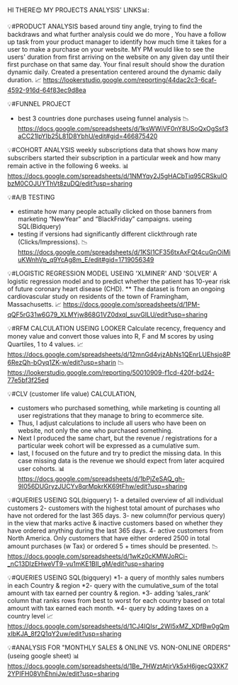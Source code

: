 HI THERE😊 MY PROJECTS ANALYSIS' LINKS📊:

💡#PRODUCT ANALYSIS
  based around tiny angle, trying to find the backdraws and what further analysis could we do more ,
  You have a follow up task from your product manager to identify how much time it takes for a user to make a purchase on your website.
  MY PM would like to see the users' duration from first arriving on the website on   any given day until their first purchase on that same day. Your final result should show the duration dynamic daily.
  Created a presentation centered around the dynamic daily duration.
📈 https://lookerstudio.google.com/reporting/44dac2c3-6caf-4592-916d-64f83ec9d8ea

💡#FUNNEL PROJECT
* best 3 countries done purchases useing funnel analysis
📉 https://docs.google.com/spreadsheets/d/1ksWWiVF0nY8USoQxOgSsf3aCC21lpYIb25L81D8YbhU/edit#gid=466875420

💡#COHORT ANALYSIS
  weekly subscriptions data that shows how many subscribers started their subscription in a particular week and how many remain active in the following 6 weeks.
 📊 https://docs.google.com/spreadsheets/d/1NMYqy2J5gHACbTiq95CRSkuIObzM0COJUYThVt8zuDQ/edit?usp=sharing

💡#A/B TESTING
  * estimate how many people actually clicked on those banners from marketing “NewYear” and “BlackFriday” campaigns. useing SQL(Bidquery)
  * testing if versions had significantly different clickthrough rate (Clicks/Impressions). 
 📉 https://docs.google.com/spreadsheets/d/1KSI1CF356txAxFQt4cuGnOiMiuKWnhVp_q9YcAg8m_E/edit#gid=1719056349

💡#LOGISTIC REGRESSION MODEL USEING 'XLMINER' AND 'SOLVER'
  A logistic regression model and to predict whether the patient has 10-year risk of future coronary heart disease (CHD).
  **  The dataset is from an ongoing cardiovascular study on residents of the town of Framingham, Massachusetts. 
📈 https://docs.google.com/spreadsheets/d/1PM-qQF5rG31w6G79_XLMYjw868G1VZ0dxql_suvGILU/edit?usp=sharing


💡#RFM CALCULATION USEING LOOKER
  Calculate recency, frequency and money value and convert those values into R, F and M scores by using Quartiles, 1 to 4 values.
 📈 https://docs.google.com/spreadsheets/d/12mnGd4vjzAbNs1QEnrLUEhsjo8P6RezQh-bOyq1ZK-w/edit?usp=sharin
 📉 https://lookerstudio.google.com/reporting/50010909-f1cd-420f-bd24-77e5bf3f25ed
 
💡#CLV (customer life value) CALCULATION,
   * customers who purchased something, while marketing is counting all user registrations that they manage to bring to  ecommerce site. 
   * Thus, I adjust calculations to include all users who have been on  website, not        only the one who purchased something.
   * Next I produced the same chart, but the revenue / registrations for a particular week cohort will be expressed as a cumulative sum.
   * last, I focused on the future and try to predict the missing data. In this case missing data is the revenue we should expect from later acquired user cohorts.
 📊 https://docs.google.com/spreadsheets/d/1bPjZeSAQ_gh-9I056DUGryzJUCYv8qrMpkrKK69tFhw/edit?usp=sharing

💡#QUERIES USEING SQL(bigquery)
   1- a detailed overview of all individual customers 
   2- customers with the highest total amount of purchases who have not ordered for the last 365 days.
   3- new column(for pervious query) in the view that marks active & inactive customers based on whether they have ordered anything during the last 365 days.
   4- active customers from North America. Only customers that have either ordered 2500 in total amount purchases (w Tax) or ordered 5 + times should be presented. 
 📉 https://docs.google.com/spreadsheets/d/1wKz0cKMWJoRCi-_nC13DlzEHweVT9-vu1mKE1BIl_gM/edit?usp=sharing
 
💡#QUERIES USEING SQL(bigquery)
  *1- a query of monthly sales numbers in each Country & region
  *2- query with the cumulative_sum of the total amount with tax earned per country & region.
  *3- adding ‘sales_rank’ column that ranks rows from best to worst for each country based on total amount with tax earned each month.
  *4- query by adding taxes on a country level
📈 https://docs.google.com/spreadsheets/d/1CJ4IQIsr_2WI5xMZ_XDfBw0gQmxIbKJA_8f2Q1qY2uw/edit?usp=sharing

💡#ANALYSIS FOR "MONTHLY SALES & ONLINE VS. NON-ONLINE ORDERS" (useing google sheet)
 📊 https://docs.google.com/spreadsheets/d/1Be_7HWztAtjrVk5xH6jgecQ3XK72YPIFH08VhEhniJw/edit?usp=sharing






